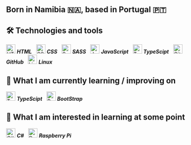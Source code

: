 ## Born in Namibia 🇳🇦, based in Portugal 🇵🇹

## 🛠  Technologies and tools

<a name="learning-now"></a>

<img src="https://cdn-icons-png.flaticon.com/512/1051/1051277.png" alt="HTML logo" title="HTML" height="25" /> ***HTML***
&nbsp;
<img src="https://cdn-icons-png.flaticon.com/512/732/732190.png" alt="CSS logo" title="CSS" height="25" /> ***CSS***
&nbsp;
<img src="https://cdn-icons-png.flaticon.com/512/5968/5968358.png" alt="Sass logo" title="Sass" height="25" /> ***SASS***
&nbsp;
<img src="https://cdn-icons-png.flaticon.com/512/5968/5968292.png" alt="Javascript logo" title="JavaScript" height="25" /> ***JavaScript***
&nbsp;
<img src="https://cdn-icons-png.flaticon.com/512/5968/5968381.png" alt="TypeScipt logo" title="TypeScipt" height="25" /> ***TypeScipt***
&nbsp;
<img src="https://cdn-icons-png.flaticon.com/512/733/733553.png" alt="GitHub logo" title="GitHub" height="25" /> ***GitHub***
&nbsp;
<img src="https://cdn-icons-png.flaticon.com/512/6124/6124995.png" alt="Linux logo" title="Linux" height="25" /> ***Linux***
&nbsp;
<br/>

## 📖  What I am currently learning / improving on

<img src="https://cdn-icons-png.flaticon.com/512/5968/5968381.png" alt="TypeScipt logo" title="TypeScipt" height="25" /> ***TypeScipt***
&nbsp;
<img src="https://cdn-icons-png.flaticon.com/512/5968/5968672.png" alt="BootStrap logo" title="BootStrap" height="25" /> ***BootStrap***
&nbsp;
<br/>

## 👾  What I am interested in learning at some point

<img src="https://cdn-icons-png.flaticon.com/512/6132/6132221.png" alt="C# logo" title="C#" height="25" /> ***C#***
&nbsp;
<img src="https://cdn-icons-png.flaticon.com/512/5969/5969184.png" alt="Raspberry Pi logo" title="Raspberry Pi" height="25" /> ***Raspberry Pi***
&nbsp;
